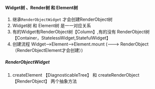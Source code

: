 #### Widget树 、Render树 和 Element树
1. 继承`RenderObjectWidget` 才会创建RenderObject树
2. Widget树 和  Element树 是一一对应关系
3. 有的Widget有RenderObject树【Column】,有的没有 RenderObject树【Container，StatelessWidget,StatefulWidget】
4. 创建流程 Widget-->Element-->Element.mount  (---> RenderObject（RenderObjectElement才会创建）)

##### RenderObjectWidget
1. createElement 【DiagnosticableTree】 和 createRenderObject【RenderObject】  两个抽象方法